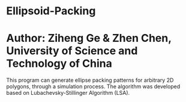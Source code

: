 # Ellipsoid-Packing
# Author: Ziheng Ge & Zhen Chen, University of Science and Technology of China
This program can generate ellipse packing patterns for arbitrary 2D polygons, through a simulation process. The algorithm was developed based on Lubachevsky-Stillinger Algorithm (LSA).